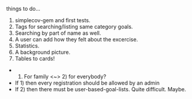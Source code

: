 things to do...

1. simplecov-gem and first tests.
2. Tags for searching/listing same category goals.
3. Searching by part of name as well.
4. A user can add how they felt about the excercise.
5. Statistics.
6. A background picture.
7. Tables to cards!


- 1) For family <~> 2) for everybody?
- If 1) then every registration should be allowed by an admin
- If 2) then there must be user-based-goal-lists. Quite difficult. Maybe.
